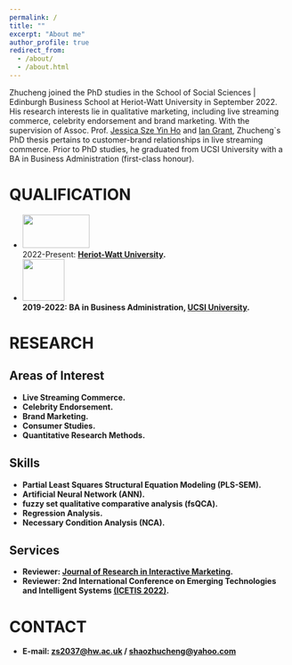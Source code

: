 ```yaml
---
permalink: /
title: ""
excerpt: "About me"
author_profile: true
redirect_from: 
  - /about/
  - /about.html
---
```


Zhucheng joined the PhD studies in the School of Social Sciences | Edinburgh Business School at Heriot-Watt University in September 2022.
His research interests lie in qualitative marketing, including live streaming commerce, celebrity endorsement and brand marketing.
With the supervision of Assoc. Prof. [Jessica Sze Yin Ho](https://www.hw.ac.uk/ebs/people/faculty/jessica-sze-yin-ho.htm) and [Ian Grant](https://www.hw.ac.uk/ebs/people/faculty/ian-grant.htm), Zhucheng`s PhD thesis pertains to customer-brand relationships in live streaming commerce.
Prior to PhD studies, he graduated from UCSI University with a BA in Business Administration (first-class honour).

QUALIFICATION
=====
- <img width="120" height="60" src="https://zhuchengshao.github.io/images/HWU2.jpg"/> <br>
  2022-Present: <b>[Heriot-Watt University](https://www.hw.ac.uk/).
- <img width="75" height="75" src="https://zhuchengshao.github.io/images/UCSI.jpg"/> <br>
  2019-2022: BA in Business Administration, [UCSI University](https://www.ucsiuniversity.edu.my/).


RESEARCH
======

Areas of Interest
-----
- Live Streaming Commerce.
- Celebrity Endorsement.
- Brand Marketing.
- Consumer Studies.
- Quantitative Research Methods.

Skills
-----
- Partial Least Squares Structural Equation Modeling (PLS-SEM).
- Artificial Neural Network (ANN).
- fuzzy set qualitative comparative analysis (fsQCA).
- Regression Analysis.
- Necessary Condition Analysis (NCA).

Services
-----
- Reviewer: [Journal of Research in Interactive Marketing](https://www.emerald.com/insight/publication/issn/2040-7122).
- Reviewer: 2nd International Conference on Emerging Technologies and Intelligent Systems [(ICETIS 2022)](https://icetis2022.asrin.org/).

CONTACT
======
- E-mail: zs2037@hw.ac.uk / shaozhucheng@yahoo.com

